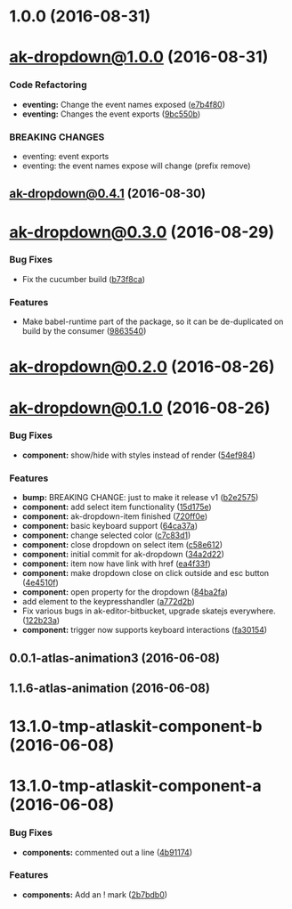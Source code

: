 <a name="1.0.0"></a>
# 1.0.0 (2016-08-31)



<a name="ak-dropdown@1.0.0"></a>
# ak-dropdown@1.0.0 (2016-08-31)


### Code Refactoring

* **eventing:** Change the event names exposed ([e7b4f80](https://bitbucket.org/atlassian/atlaskit/commits/e7b4f80))
* **eventing:** Changes the event exports ([9bc550b](https://bitbucket.org/atlassian/atlaskit/commits/9bc550b))


### BREAKING CHANGES

* eventing: event exports
* eventing: the event names expose will change (prefix remove)



<a name="ak-dropdown@0.4.1"></a>
## ak-dropdown@0.4.1 (2016-08-30)



<a name="ak-dropdown@0.3.0"></a>
# ak-dropdown@0.3.0 (2016-08-29)


### Bug Fixes

* Fix the cucumber build ([b73f8ca](https://bitbucket.org/atlassian/atlaskit/commits/b73f8ca))


### Features

* Make babel-runtime part of the package, so it can be de-duplicated on build by the consumer ([9863540](https://bitbucket.org/atlassian/atlaskit/commits/9863540))



<a name="ak-dropdown@0.2.0"></a>
# ak-dropdown@0.2.0 (2016-08-26)



<a name="ak-dropdown@0.1.0"></a>
# ak-dropdown@0.1.0 (2016-08-26)


### Bug Fixes

* **component:** show/hide with styles instead of render ([54ef984](https://bitbucket.org/atlassian/atlaskit/commits/54ef984))


### Features

* **bump:** BREAKING CHANGE: just to make it release v1 ([b2e2575](https://bitbucket.org/atlassian/atlaskit/commits/b2e2575))
* **component:** add select item functionality ([15d175e](https://bitbucket.org/atlassian/atlaskit/commits/15d175e))
* **component:** ak-dropdown-item finished ([720ff0e](https://bitbucket.org/atlassian/atlaskit/commits/720ff0e))
* **component:** basic keyboard support ([64ca37a](https://bitbucket.org/atlassian/atlaskit/commits/64ca37a))
* **component:** change selected color ([c7c83d1](https://bitbucket.org/atlassian/atlaskit/commits/c7c83d1))
* **component:** close dropdown on select item ([c58e612](https://bitbucket.org/atlassian/atlaskit/commits/c58e612))
* **component:** initial commit for ak-dropdown ([34a2d22](https://bitbucket.org/atlassian/atlaskit/commits/34a2d22))
* **component:** item now have link with href ([ea4f33f](https://bitbucket.org/atlassian/atlaskit/commits/ea4f33f))
* **component:** make dropdown close on click outside and esc button ([4e4510f](https://bitbucket.org/atlassian/atlaskit/commits/4e4510f))
* **component:** open property for the dropdown ([84ba2fa](https://bitbucket.org/atlassian/atlaskit/commits/84ba2fa))
* add element to the keypresshandler ([a772d2b](https://bitbucket.org/atlassian/atlaskit/commits/a772d2b))
* Fix various bugs in ak-editor-bitbucket, upgrade skatejs everywhere. ([122b23a](https://bitbucket.org/atlassian/atlaskit/commits/122b23a))
* **component:** trigger now supports keyboard interactions ([fa30154](https://bitbucket.org/atlassian/atlaskit/commits/fa30154))



<a name="0.0.1-atlas-animation3"></a>
## 0.0.1-atlas-animation3 (2016-06-08)



<a name="1.1.6-atlas-animation"></a>
## 1.1.6-atlas-animation (2016-06-08)



<a name="13.1.0-tmp-atlaskit-component-b"></a>
# 13.1.0-tmp-atlaskit-component-b (2016-06-08)



<a name="13.1.0-tmp-atlaskit-component-a"></a>
# 13.1.0-tmp-atlaskit-component-a (2016-06-08)


### Bug Fixes

* **components:** commented out a line ([4b91174](https://bitbucket.org/atlassian/atlaskit/commits/4b91174))


### Features

* **components:** Add an ! mark ([2b7bdb0](https://bitbucket.org/atlassian/atlaskit/commits/2b7bdb0))



